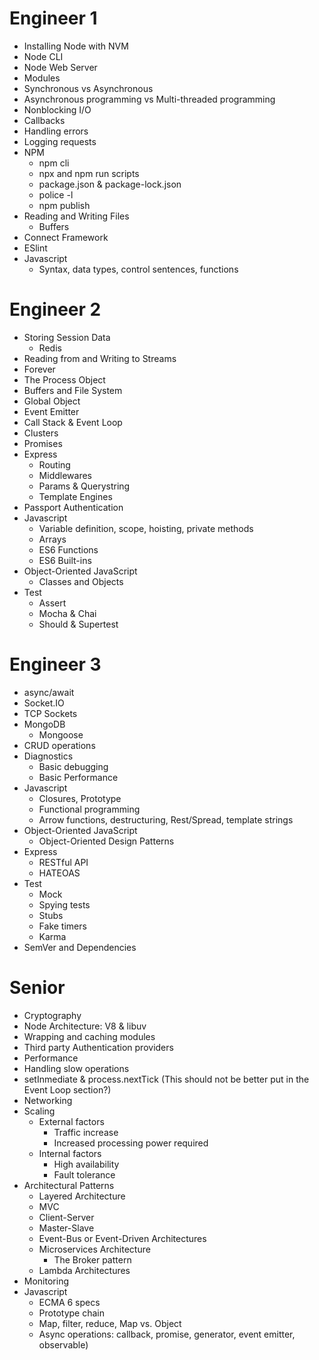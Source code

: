 # Engineer 1

- Installing Node with NVM
- Node CLI
- Node Web Server
- Modules
- Synchronous vs Asynchronous
- Asynchronous programming vs Multi-threaded programming
- Nonblocking I/O
- Callbacks
- Handling errors
- Logging requests
- NPM
  - npm cli
  - npx and npm run scripts
  - package.json & package-lock.json
  - police -l
  - npm publish
- Reading and Writing Files
  - Buffers
- Connect Framework
- ESlint
- Javascript
  - Syntax, data types, control sentences, functions

# Engineer 2

- Storing Session Data
  - Redis
- Reading from and Writing to Streams
- Forever
- The Process Object
- Buffers and File System
- Global Object
- Event Emitter
- Call Stack & Event Loop
- Clusters
- Promises
- Express
  - Routing
  - Middlewares
  - Params & Querystring
  - Template Engines
- Passport Authentication
- Javascript
  - Variable definition, scope, hoisting, private methods
  - Arrays
  - ES6 Functions
  - ES6 Built-ins
- Object-Oriented JavaScript
  - Classes and Objects
- Test
  - Assert
  - Mocha & Chai
  - Should & Supertest

# Engineer 3

- async/await
- Socket.IO
- TCP Sockets
- MongoDB
  - Mongoose
- CRUD operations
- Diagnostics
  - Basic debugging
  - Basic Performance
- Javascript
  - Closures, Prototype
  - Functional programming
  - Arrow functions, destructuring, Rest/Spread, template strings
- Object-Oriented JavaScript
  - Object-Oriented Design Patterns
- Express
  - RESTful API
  - HATEOAS
- Test
  - Mock
  - Spying tests
  - Stubs
  - Fake timers
  - Karma
- SemVer and Dependencies

# Senior

- Cryptography
- Node Architecture: V8 & libuv
- Wrapping and caching modules
- Third party Authentication providers
- Performance
- Handling slow operations
- setInmediate & process.nextTick (This should not be better put in the Event Loop section?)
- Networking
- Scaling
  - External factors
    - Traffic increase
    - Increased processing power required
  - Internal factors
    - High availability
    - Fault tolerance
- Architectural Patterns
  - Layered Architecture
  - MVC
  - Client-Server
  - Master-Slave
  - Event-Bus or Event-Driven Architectures
  - Microservices Architecture
    - The Broker pattern
  - Lambda Architectures
- Monitoring
- Javascript
  - ECMA 6 specs
  - Prototype chain
  - Map, filter, reduce, Map vs. Object
  - Async operations: callback, promise, generator, event emitter, observable)
